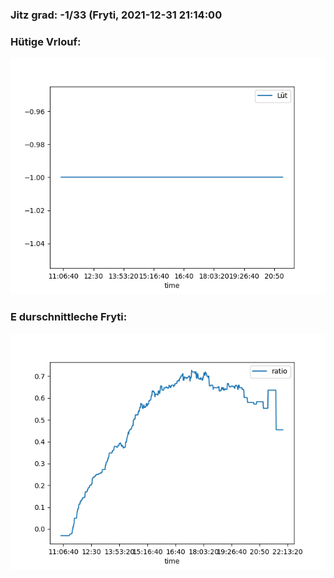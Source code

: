 ### Jitz grad: -1/33 (Fryti, 2021-12-31 21:14:00

### Hütige Vrlouf:
![Graph](Today.png)

### E durschnittleche Fryti:
![Graph](Fryti.png)